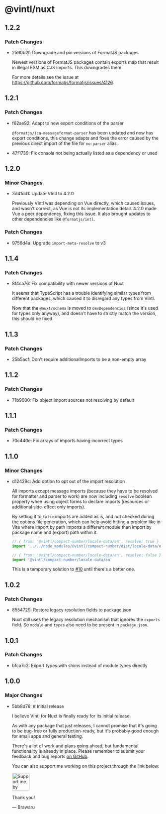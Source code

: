 # @vintl/nuxt

## 1.2.2

### Patch Changes

- 2590b2f: Downgrade and pin versions of FormatJS packages

  Newest versions of FormatJS packages contain exports map that result in illegal ESM as CJS imports. This downgrades them

  For more details see the issue at https://github.com/formatjs/formatjs/issues/4126.

## 1.2.1

### Patch Changes

- f62ae92: Adapt to new export conditions of the parser

  `@formatjs/icu-messageformat-parser` has been updated and now has export conditions, this change adapts and fixes the error caused by the previous direct import of the file for `no-parser` alias.

- 47f1739: Fix consola not being actually listed as a dependency or used

## 1.2.0

### Minor Changes

- 3d41dd1: Update VIntl to 4.2.0

  Previously VIntl was depending on Vue directly, which caused issues, and wasn't correct, as Vue is not its implementation detail. 4.2.0 made Vue a peer dependency, fixing this issue. It also brought updates to other dependencies like `@formatjs/intl`.

### Patch Changes

- 9756d4a: Upgrade `import-meta-resolve` to v3

## 1.1.4

### Patch Changes

- 8f4ca76: Fix compatibility with newer versions of Nuxt

  It seems that TypeScript has a trouble identifying similar types from different packages, which caused it to disregard any types from VIntl.

  Now that the `@nuxt/schema` is moved to `devDependencies` (since it's used for types only anyway), and doesn't have to strictly match the version, this should be fixed.

## 1.1.3

### Patch Changes

- 25b5acf: Don't require additionalImports to be a non-empty array

## 1.1.2

### Patch Changes

- 71b9000: Fix object import sources not resolving by default

## 1.1.1

### Patch Changes

- 70c440e: Fix arrays of imports having incorrect types

## 1.1.0

### Minor Changes

- d12429c: Add option to opt out of the import resolution

  All imports except message imports (because they have to be resolved for formatter and parser to work) are now including `resolve` boolean property when using object forms to declare imports (resources or additional side-effect only imports).

  By setting it to `false` imports are added as is, and not checked during the options file generation, which can help avoid hitting a problem like in Vite where import by path imports a different module than import by package name and (export) path within it.

  ```ts
  // { from: '@vintl/compact-number/locale-data/en', resolve: true }
  import '../../node_modules/@vintl/compact-number/dist/locale-data/en.js'

  // { from: '@vintl/compact-number/locale-data/en', resolve: false }
  import '@vintl/compact-number/locale-data/en'
  ```

  This is a temporary solution to [#10](https://github.com/vintl-dev/nuxt/issues/10) until there's a better one.

## 1.0.2

### Patch Changes

- 8554729: Restore legacy resolution fields to package.json

  Nuxt still uses the legacy resolution mechanism that ignores the `exports` field. So `module` and `types` also need to be present in `package.json`.

## 1.0.1

### Patch Changes

- bfca7c2: Export types with shims instead of module types directly

## 1.0.0

### Major Changes

- 5bb8d76: # Initial release

  I believe VIntl for Nuxt is finally ready for its initial release.

  As with any package that just releases, I cannot promise that it's going to be bug-free or fully production-ready, but it's probably good enough for small apps and general testing.

  There's a lot of work and plans going ahead, but fundamental functionality is already in place. Please remember to submit your feedback and bug reports [on GitHub](https://github.com/vintl-dev/nuxt/issues).

  You can also support me working on this project through the link below:

  <a href="https://github.com/Brawaru/Brawaru/blob/main/SUPPORT.md"><img alt="Support me by donating" height="56" src="https://cdn.jsdelivr.net/npm/@intergrav/devins-badges@3/assets/cozy/donate/generic-singular_vector.svg"></a>

  Thank you!

  — Brawaru
